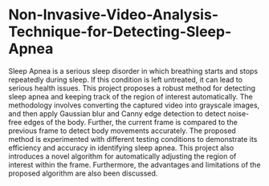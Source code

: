 # Non-Invasive-Video-Analysis-Technique-for-Detecting-Sleep-Apnea
Sleep Apnea is a serious sleep disorder in which breathing starts and stops repeatedly during sleep. If this condition is left untreated, it can lead to serious health issues. This project proposes a robust method for detecting sleep apnea and keeping track of the region of interest automatically. The methodology involves converting the captured video into grayscale images, and then apply Gaussian blur and Canny edge detection to detect noise-free edges of the body. Further, the current frame is compared to the previous frame to detect body movements accurately. The proposed method is experimented with different testing conditions to demonstrate its efficiency and accuracy in identifying sleep apnea. This project also introduces a novel algorithm for automatically adjusting the region of interest within the frame. Furthermore, the advantages and limitations of the proposed algorithm are also been discussed.
